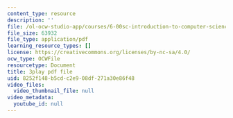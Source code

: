 ```yaml
---
content_type: resource
description: ''
file: /ol-ocw-studio-app/courses/6-00sc-introduction-to-computer-science-and-programming-spring-2011/8252f148b5cdc2e908df271a30e86f48_lFngfmE9RCc.pdf
file_size: 63932
file_type: application/pdf
learning_resource_types: []
license: https://creativecommons.org/licenses/by-nc-sa/4.0/
ocw_type: OCWFile
resourcetype: Document
title: 3play pdf file
uid: 8252f148-b5cd-c2e9-08df-271a30e86f48
video_files:
  video_thumbnail_file: null
video_metadata:
  youtube_id: null
---
```

